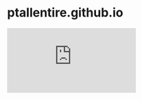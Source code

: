 # ptallentire.github.io
[![Analytics](https://ga-beacon.appspot.com/UA-71932839-2/ptallentire/index.html)](https://github.com/igrigorik/ga-beacon)
